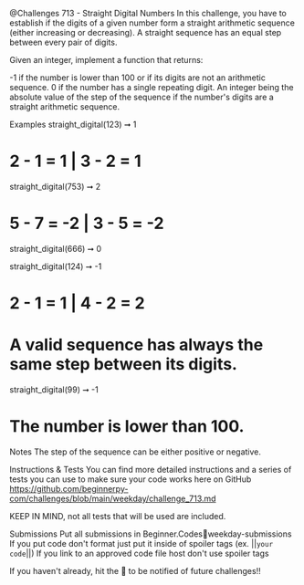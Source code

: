 @Challenges 713 - Straight Digital Numbers
In this challenge, you have to establish if the digits of a given number form a straight arithmetic sequence (either increasing or decreasing). A straight sequence has an equal step between every pair of digits.

Given an integer, implement a function that returns:

-1 if the number is lower than 100 or if its digits are not an arithmetic sequence.
0 if the number has a single repeating digit.
An integer being the absolute value of the step of the sequence if the number's digits are a straight arithmetic sequence.

Examples
straight_digital(123) ➞ 1
# 2 - 1 = 1 | 3 - 2 = 1

straight_digital(753) ➞ 2
# 5 - 7 = -2 | 3 - 5 = -2

straight_digital(666) ➞ 0

straight_digital(124) ➞ -1
# 2 - 1 = 1 | 4 - 2 = 2
# A valid sequence has always the same step between its digits.

straight_digital(99) ➞ -1
# The number is lower than 100.

Notes
The step of the sequence can be either positive or negative.

Instructions & Tests
You can find more detailed instructions and a series of tests you can use to make sure your code works here on GitHub https://github.com/beginnerpy-com/challenges/blob/main/weekday/challenge_713.md

KEEP IN MIND, not all tests that will be used are included.

Submissions
Put all submissions in ⁠Beginner.Codes⁠📝weekday-submissions
If you put code don't format just put it inside of spoiler tags (ex. ||`your code`||)
If you link to an approved code file host don't use spoiler tags

If you haven't already, hit the 🔔 to be notified of future challenges!!